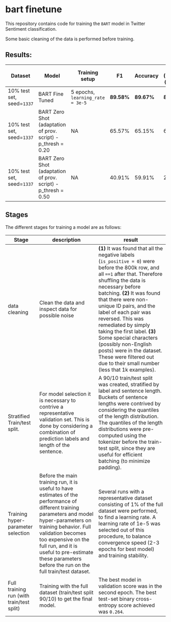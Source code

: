 # bart finetune
This repository contains code for training the `BART` model in Twitter Sentiment classification.

Some basic cleaning of the data is performed before training.

## Results:


| Dataset | Model | Training setup | F1 | Accuracy | Recall ($\frac{TP}{TP+FN}$) | Precision ($\frac{TP}{TP+FP}$) | 
|---------|-------|----------------|----|----------|-----------------------------|---------------------------------|
|10% test set, seed=`1337` | BART Fine Tuned | 5 epochs, `learning_rate = 3e-5`| **89.58%**| **89.67%** | **88.95%** | **90.22%** |
|10% test set, seed=`1337` | BART Zero Shot (adaptation of prov. script) - p_thresh = 0.20 | NA | 65.57%  | 65.15% | 66.44% | 64.71% | 
|10% test set, seed=`1337` | BART Zero Shot (adaptation of prov. script) - p_thresh = 0.50 | NA | 40.91%  | 59.91% | 27.79% | 77.53% | 



## Stages
The different stages for training a model are as follows:

| Stage | description | result | 
|-------|-------------|--------|
| data cleaning | Clean the data and inspect data for possible noise | **(1)** It was found that all the negative labels (`is_positive = 0`) were before the 800k row, and all `==1` after that. Therefore shuffling the data is necessary before batching. **(2)** It was found that there were non-unique ID pairs, and the label of each pair was reversed. This was remediated by simply taking the first label. **(3)** Some special characters (possibly non-English posts) were in the dataset. These were filtered out due to their small number (less that 1k examples). |
| Stratified Train/test split.  | For model selection it is necessary to contrive a representative validation set. This is done by considering a combination of prediction labels and length of the sentence. | A 90/10 train/test split was created, stratified by label and sentence length. Buckets of sentence lengths were contrived by considering the quantiles of the length distribution. The quantiles of the length distributions were pre-computed using the tokenizer before the train-test split, since they are useful for efficient batching (to minimize padding). |
| Training hyper-parameter selection | Before the main training run, it is useful to have estimates of the performance of different training parameters and model hyper-parameters on training behavior. Full validation becomes too expensive on the full run, and it is useful to pre-estimate these parameters before the run on the full train/test dataset. | Several runs with a representative dataset consisting of 1% of the full dataset were performed, to find a learning rate. A learning rate of 1e-5 was selected out of this procedure, to balance convergence speed (2-3 epochs for best model) and training stability.| 
| Full training run (with train/test split) | Training with the full dataset (train/test split 90/10) to get the final model. | The best model in validation score was in the second epoch. The best test-set binary cross-entropy score achieved was `0.264`.|
 
